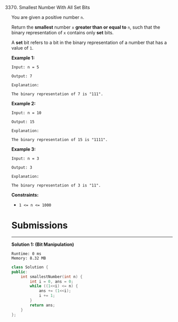 3370. Smallest Number With All Set Bits

You are given a positive number `n`.

Return the **smallest** number `x` **greater than or equal to** `n`, such that the binary representation of `x` contains only **set** bits.

A **set** bit refers to a bit in the binary representation of a number that has a value of `1`.

 

**Example 1:**
```
Input: n = 5

Output: 7

Explanation:

The binary representation of 7 is "111".
```

**Example 2:**
```
Input: n = 10

Output: 15

Explanation:

The binary representation of 15 is "1111".
```

**Example 3:**
```
Input: n = 3

Output: 3

Explanation:

The binary representation of 3 is "11".
```
 

**Constraints:**

* `1 <= n <= 1000`

# Submissions
---
**Solution 1: (Bit Manipulation)**
```
Runtime: 0 ms
Memory: 8.32 MB
```
```c++
class Solution {
public:
    int smallestNumber(int n) {
        int i = 0, ans = 0;
        while ((1<<i) <= n) {
            ans += (1<<i);
            i += 1;
        }
        return ans;
    }
};
```

